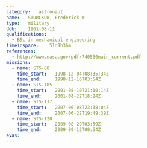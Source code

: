 ```yaml
---
category:	astronaut
name:	STURCKOW, Frederick W.
type:	military
dob:	1961-08-11
qualifications:
  - BSc in mechanical engineering
timeinspace:	51d9h36m
references:
  - http://www.nasa.gov/pdf/740566main_current.pdf
missions:
  - name: STS-88
    time_start:   1998-12-04T08:35:34Z
    time_end:     1998-12-16T03:54Z
  - name: STS-105
    time_start:   2001-08-10T21:10:14Z
    time_end:     2001-08-22T18:24Z
  - name: STS-117
    time_start:   2007-06-08T23:38:04Z
    time_end:     2007-06-22T19:49:39Z
  - name: STS-128
    time_start:   2009-08-29T03:59Z
    time_end:     2009-09-12T00:54Z
evas:
---
```

